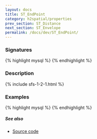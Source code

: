 ```yaml
---
layout: docs
title: ST_EndPoint
category: h2spatial/properties
prev_section: ST_Distance
next_section: ST_Envelope
permalink: /docs/dev/ST_EndPoint/
---
```


### Signatures

{% highlight mysql %}
{% endhighlight %}

### Description



{% include sfs-1-2-1.html %}

### Examples

{% highlight mysql %}
{% endhighlight %}

##### See also

* <a href="https://github.com/irstv/H2GIS/blob/master/h2spatial/src/main/java/org/h2gis/h2spatial/internal/function/spatial/properties/ST_EndPoint.java" target="_blank">Source code</a>
